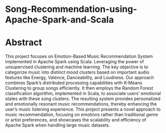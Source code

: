 # Song-Recommendation-using-Apache-Spark-and-Scala

# Abstract
This project focuses on Emotion-Based Music Recommendation System implemented in Apache Spark using Scala. Leveraging the power of unsupervised clustering and machine learning. The key objective is to categorize music into
distinct mood clusters based on important audio features like Energy, Valence, Danceability, and Loudness. Our approach combines Spark’s distributed processing capabilities with K-Means Clustering to group songs efficiently. It then employs the Random Forest classification algorithm, implemented in Scala, to associate users’ emotional states with these song clusters. The resulting system provides personalized and emotionally resonant music recommendations, thereby enhancing the user’s music listening experience. This project presents a novel approach to music recommendation, focusing on emotions rather than traditional genre or artist preferences, and showcases the scalability and efficiency of Apache Spark when handling large music datasets. 


